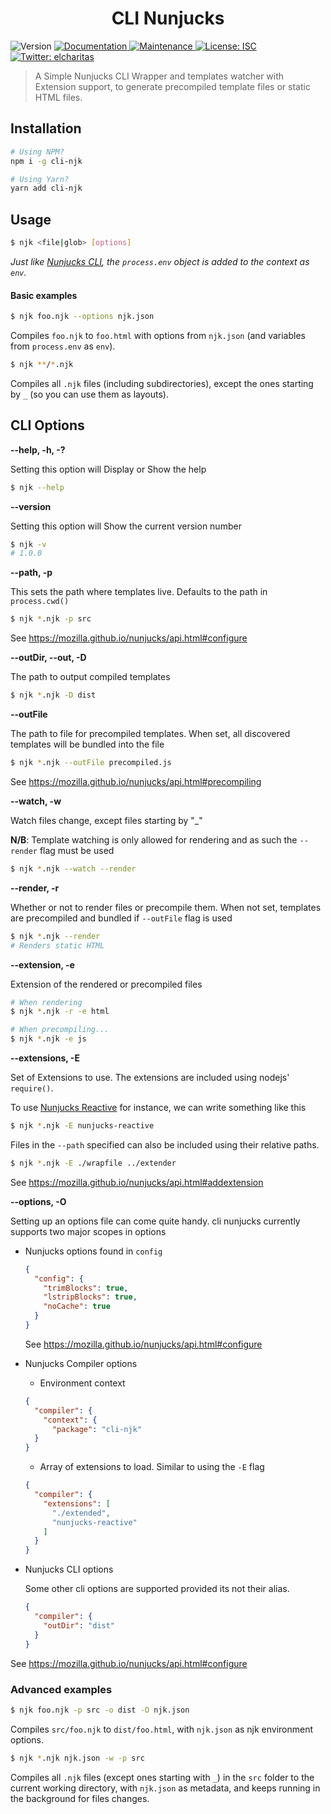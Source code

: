 <h1 align="center">CLI Nunjucks</h1>
<p>
  <img alt="Version" src="https://img.shields.io/badge/version-1.0.0-blue.svg?cacheSeconds=2592000" />
  <a href="https://github.com/elcharitas/cli-njk#readme" target="_blank">
    <img alt="Documentation" src="https://img.shields.io/badge/documentation-yes-brightgreen.svg" />
  </a>
  <a href="https://github.com/elcharitas/cli-njk/graphs/commit-activity" target="_blank">
    <img alt="Maintenance" src="https://img.shields.io/badge/Maintained%3F-yes-green.svg" />
  </a>
  <a href="https://github.com/elcharitas/cli-njk/blob/master/LICENSE" target="_blank">
    <img alt="License: ISC" src="https://img.shields.io/github/license/elcharitas/cli-njk" />
  </a>
  <a href="https://twitter.com/elcharitas" target="_blank">
    <img alt="Twitter: elcharitas" src="https://img.shields.io/twitter/follow/elcharitas.svg?style=social" />
  </a>
</p>

> A Simple Nunjucks CLI Wrapper and templates watcher with Extension support, to generate precompiled template files or static HTML files.

## Installation

```bash
# Using NPM?
npm i -g cli-njk

# Using Yarn?
yarn add cli-njk
```

## Usage

```bash
$ njk <file|glob> [options]
```

_Just like [Nunjucks CLI][], the `process.env` object is added to the context as `env`._

#### Basic examples

```bash
$ njk foo.njk --options njk.json
```

Compiles `foo.njk` to `foo.html` with options from `njk.json` (and variables from `process.env` as `env`).

```bash
$ njk **/*.njk
```

Compiles all `.njk` files (including subdirectories), except the ones starting by `_` (so you can use them as layouts).

## CLI Options

**--help, -h, -?**

Setting this option will Display or Show the help

``` bash
$ njk --help
```

**--version**

Setting this option will Show the current version number

``` bash
$ njk -v
# 1.0.0
```

**--path, -p**

This sets the path where templates live. Defaults to the path in `process.cwd()`

``` bash
$ njk *.njk -p src
```
See <https://mozilla.github.io/nunjucks/api.html#configure>

**--outDir, --out, -D**

The path to output compiled templates

``` bash
$ njk *.njk -D dist
```

**--outFile**

The path to file for precompiled templates. When set, all discovered templates will be bundled into the file
``` bash
$ njk *.njk --outFile precompiled.js
```
See <https://mozilla.github.io/nunjucks/api.html#precompiling>

**--watch, -w**

Watch files change, except files starting by "_"

**N/B**: Template watching is only allowed for rendering and as such the `--render` flag must be used
``` bash
$ njk *.njk --watch --render
```

**--render, -r**

Whether or not to render files or precompile them. When not set, templates are precompiled and bundled if `--outFile` flag is used
``` bash
$ njk *.njk --render
# Renders static HTML 
```

**--extension, -e**

Extension of the rendered or precompiled files
``` bash
# When rendering
$ njk *.njk -r -e html

# When precompiling...
$ njk *.njk -e js
```

**--extensions, -E**

Set of Extensions to use. The extensions are included using nodejs' `require()`.

To use [Nunjucks Reactive](https://github.com/nunjucks-reactive) for instance, we can write something like this

``` bash
$ njk *.njk -E nunjucks-reactive
```
Files in the `--path` specified can also be included using their relative paths.
``` bash
$ njk *.njk -E ./wrapfile ../extender
```
See <https://mozilla.github.io/nunjucks/api.html#addextension>

**--options, -O**

Setting up an options file can come quite handy. cli nunjucks currently supports two major scopes in options
- Nunjucks options found in `config`
  ``` json
  {
    "config": {
      "trimBlocks": true,
      "lstripBlocks": true,
      "noCache": true
    }
  }
  ```
  See <https://mozilla.github.io/nunjucks/api.html#configure>
- Nunjucks Compiler options
    * Environment context
    ``` json
    {
      "compiler": {
        "context": {
          "package": "cli-njk"
      }
    }
    ```
    * Array of extensions to load. Similar to using the `-E` flag
    ``` json
    {
      "compiler": {
        "extensions": [
          "./extended",
          "nunjucks-reactive"
        ]
      }
    }
    ```
- Nunjucks CLI options

  Some other cli options are supported provided its not their alias.
  ``` json
  {
    "compiler": {
      "outDir": "dist"
    }
  }
  ```

See <https://mozilla.github.io/nunjucks/api.html#configure>

### Advanced examples

```bash
$ njk foo.njk -p src -o dist -O njk.json
```

Compiles `src/foo.njk` to `dist/foo.html`, with `njk.json` as njk environment options.

```bash
$ njk *.njk njk.json -w -p src
```

Compiles all `.njk` files (except ones starting with `_`) in the `src` folder to the current working directory, with `njk.json` as metadata, and keeps running in the background for files changes.

[Nunjucks CLI]: http://github.com/jeremyben/nunjucks-cli